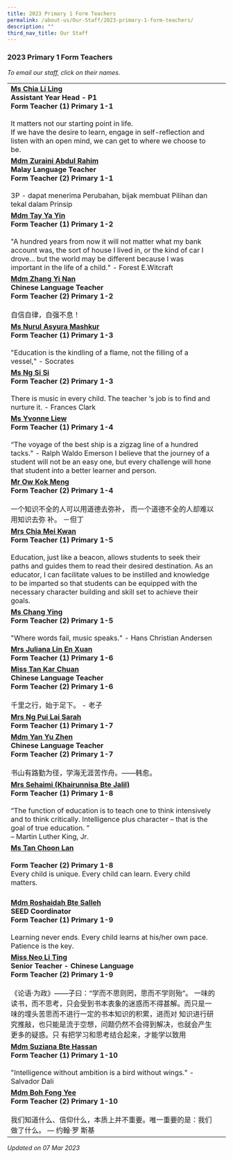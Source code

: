 ```yaml
---
title: 2023 Primary 1 Form Teachers
permalink: /about-us/Our-Staff/2023-primary-1-form-teachers/
description: ""
third_nav_title: Our Staff
---
```

### 2023 Primary 1 Form Teachers

*To email our staff, click on their names.*

|  |  |
|---|---|
[**Ms Chia Li Ling**](mailto:chia_li_ling@moe.edu.sg)<br>**Assistant Year Head - P1<br>Form Teacher (1) Primary 1-1**<br><br>It matters not our starting point in life.<br>If we have the desire to learn, engage in self-reflection and listen with an open mind, we can get to where we choose to be.   |
[**Mdm Zuraini Abdul Rahim**](mailto:zuraini_abdul_rahim@moe.edu.sg)<br>**Malay Language Teacher<br>Form Teacher (2) Primary 1-1**<br><br>3P - dapat menerima Perubahan, bijak membuat Pilihan dan tekal dalam Prinsip |
[**Mdm Tay Ya Yin**](mailto:tay_ya_yin@moe.edu.sg)<br>**Form Teacher (1) Primary 1-2**<br><br>"A hundred years from now it will not matter what my bank account was, the sort of house I lived in, or the kind of car I drove... but the world may be different because I was important in the life of a child." - Forest E.Witcraft |
[**Mdm Zhang Yi Nan**](mailto:zhang_yinan@moe.edu.sg)<br>**Chinese Language Teacher<br>Form Teacher (2) Primary 1-2**<br><br>自信自律，自强不息！ |
[**Ms Nurul Asyura Mashkur**](mailto:nurul_asyura_mashkur@moe.edu.sg)<br>**Form Teacher (1) Primary 1-3**<br><br>"Education is the kindling of a flame, not the filling of a vessel," - Socrates |
[**Ms Ng Si Si**](mailto:ng_si_si@moe.edu.sg)<br>**Form Teacher (2) Primary 1-3**<br><br>There is music in every child. The teacher ‘s job is to find and nurture it. - Frances Clark |
[**Ms Yvonne Liew**](mailto:liew_yvonne@moe.edu.sg)<br>**Form Teacher (1) Primary 1-4**<br><br>“The voyage of the best ship is a zigzag line of a hundred tacks." - Ralph Waldo Emerson I believe that the journey of a student will not be an easy one, but every challenge will hone that student into a better learner and person. |
[**Mr Ow Kok Meng**](mailto:ow_kok_meng_a@moe.edu.sg)<br>**Form Teacher (2) Primary 1-4**<br><br>一个知识不全的人可以用道德去弥补， 而一个道德不全的人却难以用知识去弥 补。 －但丁 |
[**Mrs Chia Mei Kwan**](mailto:chan_mei_kwan@moe.edu.sg)<br>**Form Teacher (1) Primary 1-5**<br><br> Education, just like a beacon, allows students to seek their paths and guides them to read their desired destination. As an educator, I can facilitate values to be instilled and knowledge to be imparted so that students can be equipped with the necessary character building and skill set to achieve their goals.   |
[**Ms Chang Ying**](mailto:chang_ying@moe.edu.sg)<br>**Form Teacher (2) Primary 1-5**<br><br>"Where words fail, music speaks." - Hans Christian Andersen<br> |
[**Mrs  Juliana Lin En Xuan**](mailto:juliana_lin_en_xuan@moe.edu.sg)<br>**Form Teacher (1) Primary 1-6**<br>|
[**Miss Tan Kar Chuan**](mailto:tan_kar_chuan@moe.edu.sg)<br>**Chinese Language Teacher<br>Form Teacher (2) Primary 1-6**<br><br>千里之行，始于足下。 - 老子 |
[**Mrs Ng Pui Lai Sarah**](mailto:lock_pui_lai@moe.edu.sg)<br>**Form Teacher (1) Primary 1-7** |
[**Mdm Yan Yu Zhen**](mailto:yan_yuzhen@moe.edu.sg)<br>**Chinese Language Teacher<br>Form Teacher (2) Primary 1-7**<br><br>书山有路勤为径，学海无涯苦作舟。——韩愈。  |
[**Mrs Sehaimi (Khairunnisa Bte Jalil)**](mailto:khairunnisa_jalil@moe.edu.sg)<br>**Form Teacher (1) Primary 1-8**<br><br>“The function of education is to teach one to think intensively and to think critically. Intelligence plus character – that is the goal of true education. ”<br>– Martin Luther King, Jr.  |
[**Ms Tan Choon Lan**](mailto:tan_choon_lan@moe.edu.sg)<br><br>**Form Teacher (2) Primary 1-8** <br>Every child is unique. Every child can learn. Every child matters.   |
<br>[**Mdm Roshaidah Bte Salleh**](mailto:roshaidah_salleh@moe.edu.sg)<br>**SEED Coordinator<br>Form Teacher (1) Primary 1-9**<br><br>Learning never ends. Every child learns at his/her own pace. Patience is the key.<br> |
[**Miss Neo Li Ting**](mailto:neo_li_ting@moe.edu.sg)<br>**Senior Teacher - Chinese Language<br>Form Teacher (2) Primary 1-9**<br><br>《论语·为政》——子曰：“学而不思则罔，思而不学则殆”。 一味的读书，而不思考，只会受到书本表象的迷惑而不得甚解。而只是一味的埋头苦思而不进行一定的书本知识的积累，进而对 知识进行研究推敲，也只能是流于空想，问题仍然不会得到解决，也就会产生更多的疑惑。只 有把学习和思考结合起来，才能学以致用 |
[**Mdm Suziana Bte Hassan**](mailto:tan_wei_lin_winnie@moe.edu.sg)<br>**Form Teacher (1) Primary 1-10**<br><br>"Intelligence without ambition is a bird without wings." - Salvador Dali |
[**Mdm Boh Fong Yee**](mailto:boh_fong_yeemo_fengyi@moe.edu.sg)<br>**Form Teacher (2) Primary 1-10**<br><br>我们知道什么、信仰什么，本质上并不重要。唯一重要的是：我们做了什么。 — 约翰·罗 斯基 |

*Updated on 07 Mar 2023*